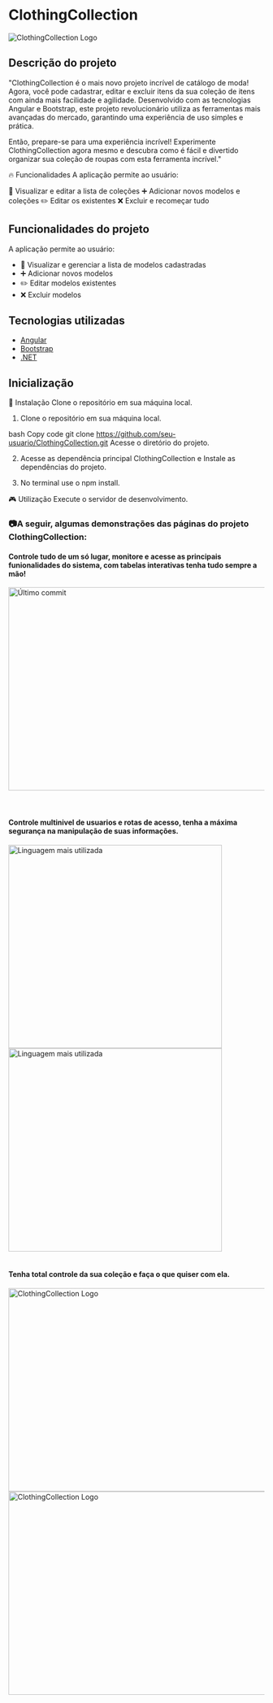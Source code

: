 # ClothingCollection

![ClothingCollection Logo](..ProjetoFinal/src/assets/Login/favicon.png)

## Descrição do projeto

"ClothingCollection é o mais novo projeto incrível de catálogo de moda! Agora, você pode cadastrar, editar e excluir itens da sua coleção de itens com ainda mais facilidade e agilidade. Desenvolvido com as tecnologias Angular e Bootstrap, este projeto revolucionário utiliza as ferramentas mais avançadas do mercado, garantindo uma experiência de uso simples e prática.

Então, prepare-se para uma experiência incrível! Experimente ClothingCollection agora mesmo e descubra como é fácil e divertido organizar sua coleção de roupas com esta ferramenta incrível."


🔥 Funcionalidades A aplicação permite ao usuário:

👕 Visualizar e editar a lista de coleções ➕ Adicionar novos modelos e coleções ✏️ Editar os existentes ❌ Excluir e recomeçar tudo
## Funcionalidades do projeto

A aplicação permite ao usuário:

- :shirt: Visualizar e gerenciar a lista de modelos cadastradas
- :heavy_plus_sign: Adicionar novos modelos
- :pencil2: Editar modelos existentes
- :x: Excluir modelos

## Tecnologias utilizadas

- [Angular](https://angular.io/)
- [Bootstrap](https://getbootstrap.com/)
- [.NET](https://dotnet.microsoft.com/pt-br/)


## Inicialização


🚀 Instalação Clone o repositório em sua máquina local.

1. Clone o repositório em sua máquina local.

bash Copy code git clone https://github.com/seu-usuario/ClothingCollection.git Acesse o diretório do projeto.

2. Acesse as dependência principal ClothingCollection e Instale as dependências do projeto.

3. No terminal use o npm install.

🎮 Utilização Execute o servidor de desenvolvimento.


<h3>📷A seguir, algumas demonstrações das páginas do projeto ClothingCollection:</h3>
<div align="left">
  <h4>Controle tudo de um só lugar, monitore e acesse as principais funionalidades do sistema, com tabelas interativas tenha tudo sempre a mão!</h4>
  <img src="https://media.discordapp.net/attachments/1177172733554065428/1229068453542101052/controle.png?ex=662e5632&is=661be132&hm=20d9132312532b41698229cd5a8f914dc0415021ececa8f7ebca624e69c14847&=&format=webp&quality=lossless&width=810&height=402"height="400" width="720" alt="Último commit">
</div>
<br>
<div align="left"><br>
 <h4> Controle multinivel de usuarios e rotas de acesso, 
tenha a máxima segurança na manipulação de suas informações.</h4>
  <img src="https://cdn.discordapp.com/attachments/1177172733554065428/1229068452409507972/cadastro.png?ex=662e5632&is=661be132&hm=1dd1676e68f7bfe9df1c840ac80149e816d70e2488fa1e78d75d2cab868bb183&"height="400" width="420" alt="Linguagem mais utilizada"><br>
    <img src="https://cdn.discordapp.com/attachments/1177172733554065428/1229068482461696122/login.png?ex=662e5639&is=661be139&hm=54888428f060da21a71028598a13d36100cb66a94dc2643dea1dc5e5dc24c40e&"height="400" width="420" alt="Linguagem mais utilizada">
</div>
<br>
<div align="left">
 <h4> Tenha total controle da sua coleção e faça o que quiser com ela.</h4>
  <img src="https://cdn.discordapp.com/attachments/1177172733554065428/1229068483434647613/visualizacao.png?ex=662e5639&is=661be139&hm=25fc365f63057638d26e0eccfe105b2e605f1a027531fd5119d6142b2e17baea&" height="400" width="520" alt="ClothingCollection Logo"><br>
    <img src="https://cdn.discordapp.com/attachments/1177172733554065428/1229068453869129748/edicao.png?ex=662e5632&is=661be132&hm=67a5450236d2d69eb4f0bbe89ae6accea2d41130d5bde44dcdc5a20deb0da7f6&" height="400" width="720" alt="ClothingCollection Logo">
</div><br>

